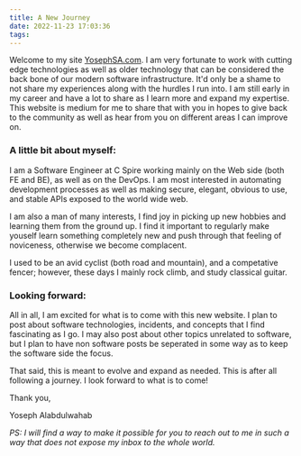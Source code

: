 ```yaml
---
title: A New Journey
date: 2022-11-23 17:03:36
tags:
---
```


Welcome to my site [YosephSA.com](https://www.yosephsa.com). I am very fortunate to work with cutting edge technologies as well as older technology that can be considered the back bone of our modern software infrastructure. It'd only be a shame to not share my experiences along with the hurdles I run into. I am still early in my career and have a lot to share as I learn more and expand my expertise. This website is medium for me to share that with you in hopes to give back to the community as well as hear from you on different areas I can improve on.


### A little bit about myself:

I am a Software Engineer at C Spire working mainly on the Web side (both FE and BE), as well as on the DevOps. I am most interested in automating development processes as well as making secure, elegant, obvious to use, and stable APIs exposed to the world wide web.

I am also a man of many interests, I find joy in picking up new hobbies and learning them from the ground up. I find it important to regularly make youself learn something completely new and push through that feeling of noviceness, otherwise we become complacent.

I used to be an avid cyclist (both road and mountain), and a competative fencer; however, these days I mainly rock climb, and study classical guitar. 

### Looking forward:

All in all, I am excited for what is to come with this new website. I plan to post about software technologies, incidents, and concepts that I find fascinating as I go. I may also post about other topics unrelated to software, but I plan to have non software posts be seperated in some way as to keep the software side the focus. 

That said, this is meant to evolve and expand as needed. This is after all following a journey. I look forward to what is to come!

Thank you,

Yoseph Alabdulwahab

*PS: I will find a way to make it possible for you to reach out to me in such a way that does not expose my inbox to the whole world.*